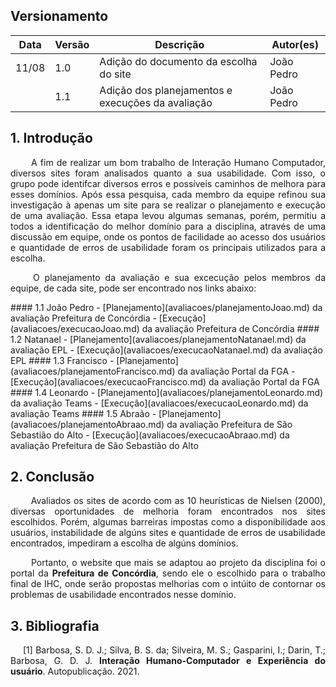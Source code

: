 ## Versionamento
|Data|Versão|Descrição|Autor(es)
|--|--|--|--|
|11/08|1.0|Adição do documento da escolha do site|João Pedro|
||1.1|Adição dos planejamentos e execuções da avaliação|João Pedro|

## 1. Introdução
<p align = "justify"> &emsp;&emsp; A fim de realizar um bom trabalho de Interação Humano Computador, diversos sites foram analisados quanto a sua usabilidade. Com isso, o grupo pode identifcar diversos erros e possíveis caminhos de melhora para esses domínios. Após essa pesquisa, cada membro da equipe refinou sua investigação à apenas um site para se realizar o planejamento e execução de uma avaliação. Essa etapa levou algumas semanas, porém, permitiu a todos a identificação do melhor domínio para a disciplina, através de uma discussão em equipe, onde os pontos de facilidade ao acesso dos usuários e quantidade de erros de usabilidade foram os principais utilizados para a escolha.</p>

<p align = "justify"> &emsp;&emsp; O planejamento da avaliação e sua excecução pelos membros da equipe, de cada site, pode ser encontrado nos links abaixo:</p>
#### 1.1 João Pedro
- [Planejamento](avaliacoes/planejamentoJoao.md) da avaliação Prefeitura de Concórdia
- [Execução](avaliacoes/execucaoJoao.md) da avaliação Prefeitura de Concórdia
#### 1.2 Natanael
- [Planejamento](avaliacoes/planejamentoNatanael.md) da avaliação EPL
- [Execução](avaliacoes/execucaoNatanael.md) da avaliação EPL
#### 1.3 Francisco
- [Planejamento](avaliacoes/planejamentoFrancisco.md) da avaliação Portal da FGA
- [Execução](avaliacoes/execucaoFrancisco.md) da avaliação Portal da FGA
#### 1.4 Leonardo
- [Planejamento](avaliacoes/planejamentoLeonardo.md) da avaliação Teams
- [Execução](avaliacoes/execucaoLeonardo.md) da avaliação Teams
#### 1.5 Abraão
- [Planejamento](avaliacoes/planejamentoAbraao.md) da avaliação Prefeitura de São Sebastião do Alto
- [Execução](avaliacoes/execucaoAbraao.md) da avaliação Prefeitura de São Sebastião do Alto

## 2. Conclusão
<p align = "justify"> &emsp;&emsp; Avaliados os sites de acordo com as 10 heurísticas de Nielsen (2000), diversas oportunidades de melhoria foram encontrados nos sites escolhidos. Porém, algumas barreiras impostas como a disponibilidade aos usuários, instabilidade de algúns sites e quantidade de erros de usabilidade encontrados, impediram a escolha de algúns domínios.</p>
<p align = "justify"> &emsp;&emsp; Portanto, o website que mais se adaptou ao projeto da disciplina foi o portal da <b>Prefeitura de Concórdia</b>, sendo ele o escolhido para o trabalho final de IHC, onde serão propostas melhorias com o intúito de contornar os problemas de usabilidade encontrados nesse domínio.</p>

## 3. Bibliografia
<p style="text-align: justify; text-indent: 20px">[1] Barbosa, S. D. J.; Silva, B. S. da; Silveira, M. S.; Gasparini, I.; Darin, T.; Barbosa, G. D. J. <b>Interação Humano-Computador e Experiência do usuário</b>. Autopublicação. 2021.</p>

